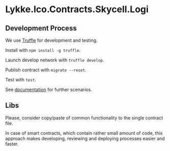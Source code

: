 # Lykke.Ico.Contracts.Skycell.Logi

## Development Process

We use [Truffle](http://truffleframework.com/docs/) for development and testing.

Install with ```npm install -g truffle```.

Launch develop network with ```truffle develop```.

Publish contract with ```migrate --reset```.

Test with ```test```.

See [documentation](http://truffleframework.com/docs/) for further scenarios.

## Libs

Please, consider copy/paste of common functionality to the single contract file.

In case of smart contracts, which contain rather small amount of code, this approach makes developing, reviewing and deploying processes easier and faster.